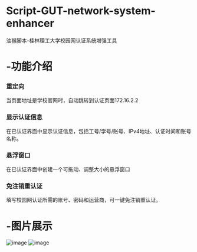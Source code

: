 # Script-GUT-network-system-enhancer
油猴脚本-桂林理工大学校园网认证系统增强工具
# -功能介绍
### 重定向
当页面地址是学校官网时，自动跳转到认证页面172.16.2.2
### 显示认证信息
在已认证界面中显示认证信息，包括工号/学号/账号、IPv4地址、认证时间和账号名称。
### 悬浮窗口
在已认证界面中创建一个可拖动、调整大小的悬浮窗口
### 免注销重认证
填写校园网认证所需的账号、密码和运营商，可一键免注销重认证。
# -图片展示
![image](https://github.com/GangChengHuang/Script-GUT-network-system-enhancer/assets/138220034/ac21108c-1567-4ea6-b778-5bf56f364814)
![image](https://github.com/GangChengHuang/Script-GUT-network-system-enhancer/assets/138220034/d1ee31ca-f6a6-4ae6-9cc5-ef47216f100d)

